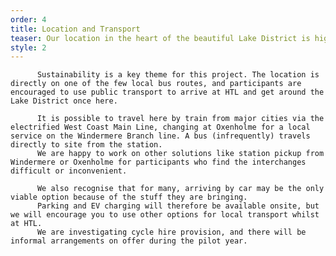 ```yaml
---
order: 4
title: Location and Transport
teaser: Our location in the heart of the beautiful Lake District is highly accessible for responsible transport
style: 2
---
```


          Sustainability is a key theme for this project. The location is directly on one of the few local bus routes, and participants are encouraged to use public transport to arrive at HTL and get around the Lake District once here.

          It is possible to travel here by train from major cities via the electrified West Coast Main Line, changing at Oxenholme for a local service on the Windermere Branch line. A bus (infrequently) travels directly to site from the station.
          We are happy to work on other solutions like station pickup from Windermere or Oxenholme for participants who find the interchanges difficult or inconvenient.

          We also recognise that for many, arriving by car may be the only viable option because of the stuff they are bringing.
          Parking and EV charging will therefore be available onsite, but we will encourage you to use other options for local transport whilst at HTL.
          We are investigating cycle hire provision, and there will be informal arrangements on offer during the pilot year.
